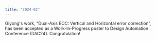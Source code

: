 ```yaml
---
title: "2024-02"
---
```


Giyong's work, "Dual-Axis ECC: Vertical and Horizontal error correction", has been accepted as a Work-In-Progress poster to Design Automation Conference (DAC24). Congratulation!

